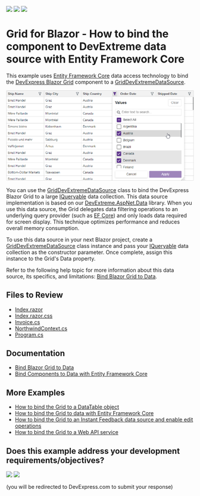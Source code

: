<!-- default badges list -->
[![](https://img.shields.io/badge/Open_in_DevExpress_Support_Center-FF7200?style=flat-square&logo=DevExpress&logoColor=white)](https://supportcenter.devexpress.com/ticket/details/T1268112)
[![](https://img.shields.io/badge/📖_How_to_use_DevExpress_Examples-e9f6fc?style=flat-square)](https://docs.devexpress.com/GeneralInformation/403183)
[![](https://img.shields.io/badge/💬_Leave_Feedback-feecdd?style=flat-square)](#does-this-example-address-your-development-requirementsobjectives)
<!-- default badges end -->
# Grid for Blazor - How to bind the component to DevExtreme data source with Entity Framework Core

This example uses [Entity Framework Core](https://learn.microsoft.com/en-us/ef/core/) data access technology to bind the [DevExpress Blazor Grid](https://docs.devexpress.com/Blazor/403143/components/grid) component to a [GridDevExtremeDataSource<T>](https://docs.devexpress.com/Blazor/DevExpress.Blazor.GridDevExtremeDataSource-1).

![Bind the Grid to a DevExtreme Data Source](bind-to-devextreme-data-source.png)

You can use the [GridDevExtremeDataSource<T>](https://docs.devexpress.com/Blazor/DevExpress.Blazor.GridDevExtremeDataSource-1) class to bind the DevExpress Blazor Grid to a large [IQueryable<T>](https://learn.microsoft.com/en-us/dotnet/api/system.linq.iqueryable-1) data collection. This data source implementation is based on our [DevExtreme.AspNet.Data](https://github.com/DevExpress/DevExtreme.AspNet.Data) library. When you use this data source, the Grid delegates data filtering operations to an underlying query provider (such as [EF Core](https://learn.microsoft.com/en-us/ef/core/)) and only loads data required for screen display. This technique optimizes performance and reduces overall memory consumption.

To use this data source in your next Blazor project, create a [GridDevExtremeDataSource<T>](https://docs.devexpress.com/Blazor/DevExpress.Blazor.GridDevExtremeDataSource-1) class instance and pass your [IQueryable<T>](https://learn.microsoft.com/en-us/dotnet/api/system.linq.iqueryable-1) data collection as the constructor parameter. Once complete, assign this instance to the Grid's Data property.

Refer to the following help topic for more information about this data source, its specifics, and limitations: [Bind Blazor Grid to Data](https://docs.devexpress.com/Blazor/403737/components/grid/bind-to-data#large-data-queryable-collections).

## Files to Review

- [Index.razor](./CS/BindGridToLargeData/Components/Pages/Index.razor)
- [Index.razor.css](./CS/BindGridToLargeData/Components/Pages/Index.razor.css)
- [Invoice.cs](./CS/BindGridToLargeData/Models/Invoice.cs)
- [NorthwindContext.cs](./CS/BindGridToLargeData/Models/NorthwindContext.cs)
- [Program.cs](./CS/BindGridToLargeData/Program.cs)

## Documentation

- [Bind Blazor Grid to Data](https://docs.devexpress.com/Blazor/403737/components/grid/bind-to-data)
- [Bind Components to Data with Entity Framework Core](https://docs.devexpress.com/Blazor/403167/common-concepts/data-binding/bind-components-to-data-with-entity-framework-core)

## More Examples

- [How to bind the Grid to a DataTable object](https://github.com/DevExpress-Examples/blazor-grid-bind-to-datatable-object)
- [How to bind the Grid to data with Entity Framework Core](https://github.com/DevExpress-Examples/blazor-dxgrid-bind-to-data-with-entity-framework-core)
- [How to bind the Grid to an Instant Feedback data source and enable edit operations](https://github.com/DevExpress-Examples/blazor-dxgrid-bind-to-instant-feedback-data-source)
- [How to bind the Grid to a Web API service](https://github.com/DevExpress-Examples/blazor-DxGrid-Bind-To-Web-Api-Service)

<!-- feedback -->
## Does this example address your development requirements/objectives?

[<img src="https://www.devexpress.com/support/examples/i/yes-button.svg"/>](https://www.devexpress.com/support/examples/survey.xml?utm_source=github&utm_campaign=blazor-dxgrid-bind-to-devextreme-data-source&~~~was_helpful=yes) [<img src="https://www.devexpress.com/support/examples/i/no-button.svg"/>](https://www.devexpress.com/support/examples/survey.xml?utm_source=github&utm_campaign=blazor-dxgrid-bind-to-devextreme-data-source&~~~was_helpful=no)

(you will be redirected to DevExpress.com to submit your response)
<!-- feedback end -->
